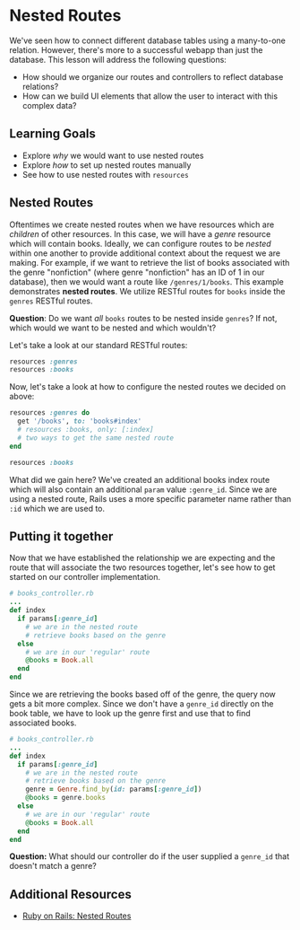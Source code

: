 # Nested Routes

We've seen how to connect different database tables using a many-to-one relation. However, there's more to a successful webapp than just the database. This lesson will address the following questions:

- How should we organize our routes and controllers to reflect database relations?
- How can we build UI elements that allow the user to interact with this complex data?

## Learning Goals

- Explore _why_ we would want to use nested routes
- Explore _how_ to set up nested routes manually
- See how to use nested routes with `resources`

## Nested Routes
Oftentimes we create nested routes when we have resources which are _children_ of other resources. In this case, we will have a _genre_ resource which will contain books. Ideally, we can configure routes to be _nested_ within one another to provide additional context about the request we are making. For example, if we want to retrieve the list of books associated with the genre "nonfiction" (where genre "nonfiction" has an ID of 1 in our database), then we would want a route like `/genres/1/books`. This example demonstrates **nested routes**. We utilize RESTful routes for `books` inside the `genres` RESTful routes.

**Question**: Do we want _all_ `books` routes to be nested inside `genres`? If not, which would we want to be nested and which wouldn't?

Let's take a look at our standard RESTful routes:
```ruby
resources :genres
resources :books
```

Now, let's take a look at how to configure the nested routes we decided on above:
```ruby
resources :genres do
  get '/books', to: 'books#index'
  # resources :books, only: [:index]
  # two ways to get the same nested route
end

resources :books
```

What did we gain here? We've created an additional books index route which will also contain an additional `param` value `:genre_id`. Since we are using a nested route, Rails uses a more specific parameter name rather than `:id` which we are used to.



## Putting it together

Now that we have established the relationship we are expecting and the route that will associate the two resources together, let's see how to get started on our controller implementation.

```ruby
# books_controller.rb
...
def index
  if params[:genre_id]
    # we are in the nested route
    # retrieve books based on the genre
  else
    # we are in our 'regular' route
    @books = Book.all
  end
end
```

Since we are retrieving the books based off of the genre, the query now gets a bit more complex. Since we don't have a `genre_id` directly on the book table, we have to look up the genre first and use that to find associated books.

```ruby
# books_controller.rb
...
def index
  if params[:genre_id]
    # we are in the nested route
    # retrieve books based on the genre
    genre = Genre.find_by(id: params[:genre_id])
    @books = genre.books
  else
    # we are in our 'regular' route
    @books = Book.all
  end
end
```

**Question:** What should our controller do if the user supplied a `genre_id` that doesn't match a genre?

## Additional Resources
- [Ruby on Rails: Nested Routes](http://guides.rubyonrails.org/routing.html#nested-resources)
